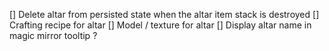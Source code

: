 [] Delete altar from persisted state when the altar item stack is destroyed
[] Crafting recipe for altar
[] Model / texture for altar
[] Display altar name in magic mirror tooltip ?
